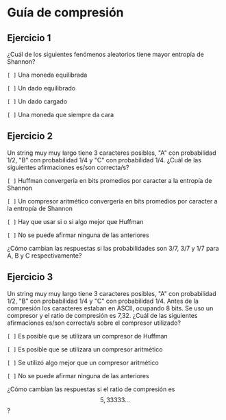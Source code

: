 # Guía de compresión

## Ejercicio 1

¿Cuál de los siguientes fenómenos aleatorios tiene mayor entropía de Shannon?

`[ ]`  Una moneda equilibrada

`[ ]`  Un dado equilibrado

`[ ]`  Un dado cargado

`[ ]`  Una moneda que siempre da cara

## Ejercicio 2

Un string muy muy largo tiene 3 caracteres posibles, "A" con probabilidad 1/2, "B" con probabilidad 1/4 y "C" con probabilidad 1/4. ¿Cuál de las siguientes afirmaciones es/son correcta/s?

`[ ]`  Huffman convergería en bits promedios por caracter a la entropía de Shannon

`[ ]`  Un compresor aritmético convergería en bits promedios por caracter a la entropía de Shannon

`[ ]`  Hay que usar si o si algo mejor que Huffman

`[ ]`  No se puede afirmar ninguna de las anteriores

¿Cómo cambian las respuestas si las probabilidades son 3/7, 3/7 y 1/7 para A, B y C respectivamente?

## Ejercicio 3

Un string muy muy largo tiene 3 caracteres posibles, "A" con probabilidad 1/2, "B" con probabilidad 1/4 y "C" con probabilidad 1/4. Antes de la compresión los caracteres estaban en ASCII, ocupando 8 bits. Se uso un compresor y el ratio de compresión es 7,32.
¿Cuál de las siguientes afirmaciones es/son correcta/s sobre el compresor utilizado?

`[ ]`  Es posible que se utilizara un compresor de Huffman

`[ ]`  Es posible que se utilizara un compresor aritmético

`[ ]`  Se utilizó algo mejor que un compresor aritmético

`[ ]`  No se puede afirmar ninguna de las anteriores

¿Cómo cambian las respuestas si el ratio de compresión es $$5,33333 \ldots$$?
